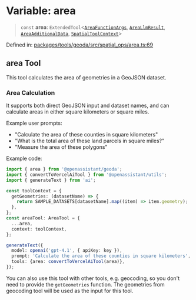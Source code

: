 # Variable: area

> `const` **area**: `ExtendedTool`\<[`AreaFunctionArgs`](../type-aliases/AreaFunctionArgs.md), [`AreaLlmResult`](../type-aliases/AreaLlmResult.md), [`AreaAdditionalData`](../type-aliases/AreaAdditionalData.md), [`SpatialToolContext`](../type-aliases/SpatialToolContext.md)\>

Defined in: [packages/tools/geoda/src/spatial\_ops/area.ts:69](https://github.com/geodaopenjs/openassistant/blob/0a6a7e7306d75a25dc968b3117f04cb7bd613bec/packages/tools/geoda/src/spatial_ops/area.ts#L69)

## area Tool

This tool calculates the area of geometries in a GeoJSON dataset.

### Area Calculation

It supports both direct GeoJSON input and dataset names, and can calculate
areas in either square kilometers or square miles.

Example user prompts:
- "Calculate the area of these counties in square kilometers"
- "What is the total area of these land parcels in square miles?"
- "Measure the area of these polygons"

Example code:
```typescript
import { area } from '@openassistant/geoda';
import { convertToVercelAiTool } from '@openassistant/utils';
import { generateText } from 'ai';

const toolContext = {
  getGeometries: (datasetName) => {
    return SAMPLE_DATASETS[datasetName].map((item) => item.geometry);
  },
};
const areaTool: AreaTool = {
  ...area,
  context: toolContext,
};

generateText({
  model: openai('gpt-4.1', { apiKey: key }),
  prompt: 'Calculate the area of these counties in square kilometers',
  tools: {area: convertToVercelAiTool(area)},
});
```

You can also use this tool with other tools, e.g. geocoding, so you don't need to provide the `getGeometries` function.
The geometries from geocoding tool will be used as the input for this tool.
```
